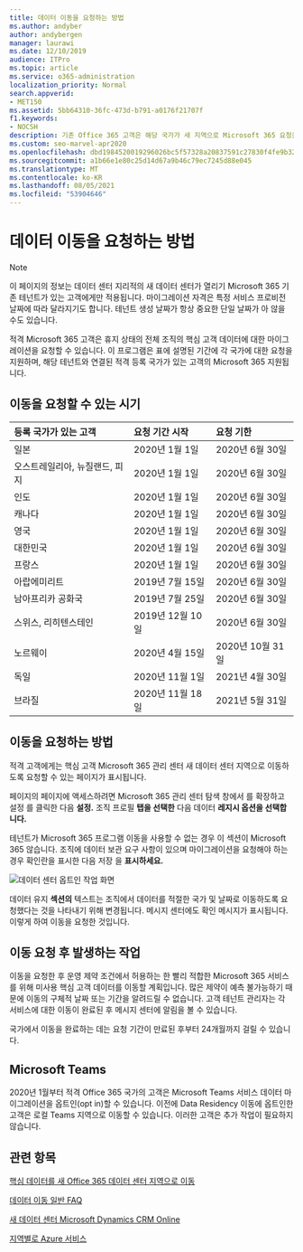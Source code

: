 ```yaml
---
title: 데이터 이동을 요청하는 방법
ms.author: andyber
author: andybergen
manager: laurawi
ms.date: 12/10/2019
audience: ITPro
ms.topic: article
ms.service: o365-administration
localization_priority: Normal
search.appverid:
- MET150
ms.assetid: 5bb64310-36fc-473d-b791-a0176f21707f
f1.keywords:
- NOCSH
description: 기존 Office 365 고객은 해당 국가가 새 지역으로 Microsoft 365 요청을 제출해야 합니다.
ms.custom: seo-marvel-apr2020
ms.openlocfilehash: dbd1984520019296026bc5f57328a20837591c27830f4fe9b32fc425123b6550
ms.sourcegitcommit: a1b66e1e80c25d14d67a9b46c79ec7245d88e045
ms.translationtype: MT
ms.contentlocale: ko-KR
ms.lasthandoff: 08/05/2021
ms.locfileid: "53904646"
---
```

# <a name="how-to-request-your-data-move"></a>데이터 이동을 요청하는 방법

> [!NOTE]
> 이 페이지의 정보는 데이터 센터 지리적의 새 데이터 센터가 열리기 Microsoft 365 기존 테넌트가 있는 고객에게만 적용됩니다. 마이그레이션 자격은 특정 서비스 프로비전 날짜에 따라 달라지기도 합니다.  테넌트 생성 날짜가 항상 중요한 단일 날짜가 아 않을 수도 있습니다.
  
적격 Microsoft 365 고객은 휴지 상태의 전체 조직의 핵심 고객 데이터에 대한 마이그레이션을 요청할 수 있습니다.  이 프로그램은 표에 설명된 기간에 각 국가에 대한 요청을 지원하며, 해당 테넌트와 연결된 적격 등록 국가가 있는 고객의 Microsoft 365 지원됩니다.
  
## <a name="when-can-i-request-a-move"></a>이동을 요청할 수 있는 시기

| 등록 국가가 있는 고객 | 요청 기간 시작 | 요청 기한 |
|:-----|:-----|:-----|
|일본  <br/> |2020년 1월 1일  <br/> |2020년 6월 30일  <br/> |
|오스트레일리아, 뉴질랜드, 피지  <br/> |2020년 1월 1일  <br/> |2020년 6월 30일  <br/> |
|인도  <br/> |2020년 1월 1일  <br/> |2020년 6월 30일  <br/> |
|캐나다  <br/> |2020년 1월 1일  <br/> |2020년 6월 30일  <br/> |
|영국  <br/> |2020년 1월 1일  <br/> |2020년 6월 30일  <br/> |
|대한민국  <br/> |2020년 1월 1일  <br/> |2020년 6월 30일  <br/> |
|프랑스  <br/> |2020년 1월 1일  <br/> |2020년 6월 30일  <br/> |
|아랍에미리트  <br/> |2019년 7월 15일  <br/> |2020년 6월 30일  <br/> |
|남아프리카 공화국  <br/> |2019년 7월 25일  <br/> |2020년 6월 30일  <br/> |
|스위스, 리히텐스테인  <br/> |2019년 12월 10일  <br/> |2020년 6월 30일  <br/> |
|노르웨이  <br/> |2020년 4월 15일  <br/> |2020년 10월 31일  <br/> |
|독일  <br/> |2020년 11월 1일  <br/> |2021년 4월 30일  <br/> |
|브라질  <br/> |2020년 11월 18일  <br/> |2021년 5월 31일  <br/> |

## <a name="how-to-request-a-move"></a>이동을 요청하는 방법

적격 고객에게는 핵심 고객 Microsoft 365 관리 센터 새 데이터 센터 지역으로 이동하도록 요청할 수 있는 페이지가 표시됩니다.  
  
페이지의 페이지에 액세스하려면 Microsoft 365 관리 센터 탐색 창에서 를 확장하고 설정 를 클릭한 다음 **설정.**
조직 프로필 **탭을 선택한** 다음 데이터 **레지시 옵션을 선택합니다.**
  
테넌트가 Microsoft 365 프로그램 이동을 사용할 수 없는 경우 이 섹션이 Microsoft 365 않습니다.  조직에 데이터 보관 요구 사항이 있으며 마이그레이션을 요청해야 하는 경우 확인란을 표시한 다음 저장 을 **표시하세요.**
  
![데이터 센터 옵트인 작업 화면](../media/dataresidencyflyoutae.jpg)
  
데이터 유지 **섹션의** 텍스트는 조직에서 데이터를  적절한 국가 및 날짜로 이동하도록 요청했다는 것을 나타내기 위해 변경됩니다. 메시지 센터에도 확인 메시지가 표시됩니다. 이렇게 하여 이동을 요청한 것입니다. 
  
## <a name="what-happens-after-requesting-a-move"></a>이동 요청 후 발생하는 작업

이동을 요청한 후 운영 제약 조건에서 허용하는 한 빨리 적합한 Microsoft 365 서비스를 위해 미사용 핵심 고객 데이터를 이동할 계획입니다. 많은 제약이 예측 불가능하기 때문에 이동의 구체적 날짜 또는 기간을 알려드릴 수 없습니다. 고객 테넌트 관리자는 각 서비스에 대한 이동이 완료된 후 메시지 센터에 알림을 볼 수 있습니다.
  
국가에서 이동을 완료하는 데는 요청 기간이 만료된 후부터 24개월까지 걸릴 수 있습니다.
  
## <a name="microsoft-teams"></a>Microsoft Teams

2020년 1월부터 적격 Office 365 국가의 고객은 Microsoft Teams 서비스 데이터 마이그레이션을 옵트인(opt in)할 수 있습니다.  이전에 Data Residency 이동에 옵트인한 고객은 로컬 Teams 지역으로 이동할 수 있습니다.  이러한 고객은 추가 작업이 필요하지 않습니다.

## <a name="related-topics"></a>관련 항목

[핵심 데이터를 새 Office 365 데이터 센터 지역으로 이동](moving-data-to-new-datacenter-geos.md)

[데이터 이동 일반 FAQ](data-move-faq.yml)

[새 데이터 센터 Microsoft Dynamics CRM Online](/power-platform/admin/new-datacenter-regions)
  
[지역별로 Azure 서비스](https://azure.microsoft.com/regions/)
